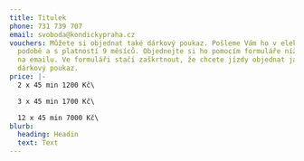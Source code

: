 ```yaml
---
title: Titulek
phone: 731 739 707
email: svoboda@kondickypraha.cz
vouchers: Můžete si objednat také dárkový poukaz. Pošleme Vám ho v elektronické
  podobě a s platností 9 měsíců. Objednejte si ho pomocím formuláře níže, nebo
  na emailu. Ve formuláři stačí zaškrtnout, že chcete jízdy objednat jako
  dárkový poukaz.
price: |-
  2 x 45 min 1200 Kč\

  3 x 45 min 1700 Kč\

  12 x 45 min 7000 Kč\
blurb:
  heading: Headin
  text: Text
---
```

